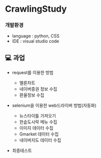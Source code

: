 # CrawlingStudy

### 개발환경
* language : python, CSS
* IDE : visual studio code

## 💻 과업
* request를 이용한 방법
  - 멜론차트
  - 네이버증권 정보 수집
  - 환율정보 수집

* selenium을 이용한 web드라이버 방법(자동화)
  - 뉴스타이틀 가져오기
  - 한솥도시락 메뉴 수집
  - 이미지 데이터 수집
  - Gmarket 데이터 수집
  - 네이버지도 데이터 수집


* 최종테스트
